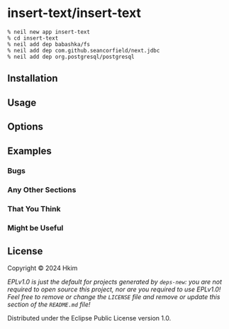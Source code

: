 # insert-text/insert-text

    % neil new app insert-text
    % cd insert-text
    % neil add dep babashka/fs
    % neil add dep com.github.seancorfield/next.jdbc
    % neil add dep org.postgresql/postgresql

## Installation

## Usage

## Options


## Examples


### Bugs

### Any Other Sections
### That You Think
### Might be Useful

## License

Copyright © 2024 Hkim

_EPLv1.0 is just the default for projects generated by `deps-new`: you are not_
_required to open source this project, nor are you required to use EPLv1.0!_
_Feel free to remove or change the `LICENSE` file and remove or update this_
_section of the `README.md` file!_

Distributed under the Eclipse Public License version 1.0.
